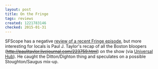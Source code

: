 ```yaml
---
layout: post
title: On the Fringe
tags: reviews
created: 1221783146
checked: 2015-01-31
---
```


SFScope has a negative [review of a recent Fringe episode](http://sfscope.com/2008/09/no-explanation-necessarya-revi/), but more interesting for locals is Paul J. Taylor's recap of all the Boston bloopers (~~http://pauljtaylor.livejournal.com/223759.html~~) on the show (via [Universal Hub](http://www.universalhub.com/node/16550)).  He caught the Ditton/Dighton thing and speculates on a possible Stoughton/Saugus mix-up.
